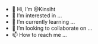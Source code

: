 - 👋 Hi, I’m @Kinsiht
- 👀 I’m interested in ...
- 🌱 I’m currently learning ...
- 💞️ I’m looking to collaborate on ...
- 📫 How to reach me ...

<!---
Kinsiht/Kinsiht is a ✨ special ✨ repository because its `README.md` (this file) appears on your GitHub profile.
You can click the Preview link to take a look at your changes.
--->
